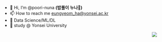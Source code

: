 - 👋 Hi, I’m @poori-nuna __(밥풀이 누나🦴)__
- 📫 How to reach me eungyeom_ha@yonsei.ac.kr
- 📌 Data Science/ML/DL
- 📗 study @ Yonsei University      
                           
<a href="https://hits.seeyoufarm.com"><img src="https://hits.seeyoufarm.com/api/count/incr/badge.svg?url=https%3A%2F%2Fgithub.com%2Fpoori-nuna&count_bg=%23A4A4A4&title_bg=%23555555&icon=lgtm.svg&icon_color=%23E7E7E7&title=hits&edge_flat=false" align="right"></a>
